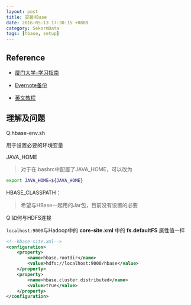 ```yaml
---
layout: post
title: 安装HBase
date: 2016-05-13 17:30:15 +0800
category: SekormData
tags: [hbase, setup]
---
```


## Reference

* [厦门大学-学习指南](http://dblab.xmu.edu.cn/blog/588-2/)
* [Evernote备份](http://www.evernote.com/l/APoyJA4tbk5AH6emhRfiBhuZx18-AL1-yms/)

* [英文教程](http://www.tutorialspoint.com/hbase/hbase_installation.htm)

## 理解及问题

Q:hbase-env.sh

用于设置必要的环境变量

JAVA_HOME

> 对于在.bashrc中配置了JAVA_HOME，可以改为
```bash
export JAVA_HOME=${JAVA_HOME}
```

HBASE_CLASSPATH：

> 希望与HBase一起用的Jar包，目前没有设置的必要

Q:如何与HDFS连接

`localhost:9000`与Hadoop中的 **core-site.xml** 中的 **fs.defaultFS** 属性值一样

```xml
<!--hbase-site.xml-->
<configuration>
    <property>
        <name>hbase.rootdir</name>
        <value>hdfs://localhost:9000/hbase</value>
    </property>
    <property>
        <name>hbase.cluster.distributed</name>
        <value>true</value>
    </property>
</configuration>
```
